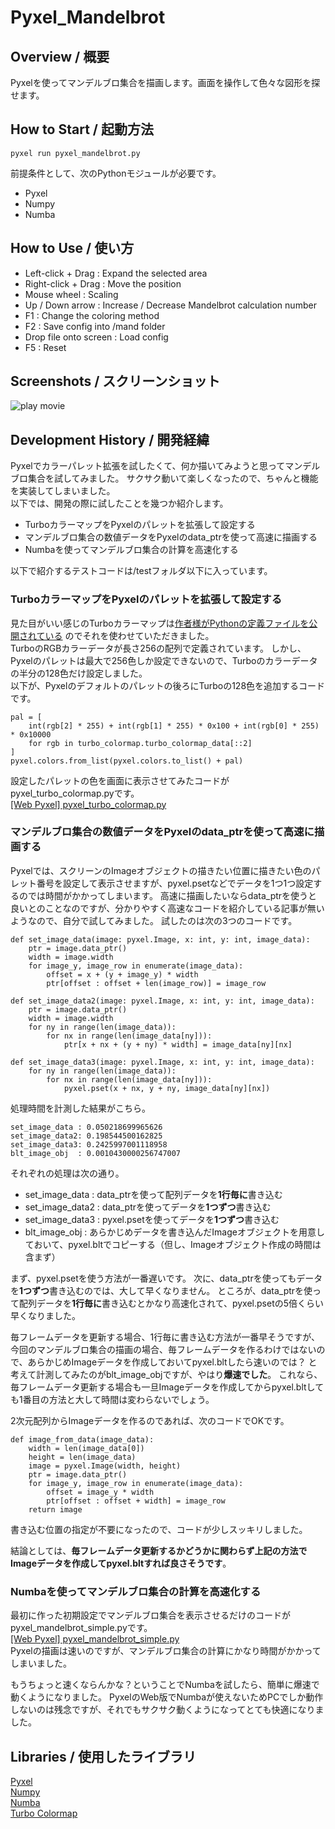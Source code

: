 # Pyxel_Mandelbrot
## Overview / 概要
Pyxelを使ってマンデルブロ集合を描画します。画面を操作して色々な図形を探せます。  
## How to Start / 起動方法
```
pyxel run pyxel_mandelbrot.py
```
前提条件として、次のPythonモジュールが必要です。  
- Pyxel
- Numpy
- Numba
## How to Use / 使い方
- Left-click + Drag : Expand the selected area
- Right-click + Drag : Move the position
- Mouse wheel : Scaling
- Up / Down arrow : Increase / Decrease Mandelbrot calculation number
- F1 : Change the coloring method
- F2 : Save config into /mand folder
- Drop file onto screen : Load config
- F5 : Reset
## Screenshots / スクリーンショット
![play movie](https://github.com/gomatama5/Pyxel_Mandelbrot/blob/main/screenshots/pyxel-20250306-170516.gif)
## Development History / 開発経緯
Pyxelでカラーパレット拡張を試したくて、何か描いてみようと思ってマンデルブロ集合を試してみました。
サクサク動いて楽しくなったので、ちゃんと機能を実装してしまいました。  
以下では、開発の際に試したことを幾つか紹介します。  
- TurboカラーマップをPyxelのパレットを拡張して設定する
- マンデルブロ集合の数値データをPyxelのdata_ptrを使って高速に描画する
- Numbaを使ってマンデルブロ集合の計算を高速化する

以下で紹介するテストコードは/testフォルダ以下に入っています。
### TurboカラーマップをPyxelのパレットを拡張して設定する
見た目がいい感じのTurboカラーマップは[作者様がPythonの定義ファイルを公開されている](https://gist.github.com/mikhailov-work/ee72ba4191942acecc03fe6da94fc73f)
のでそれを使わせていただきました。  
TurboのRGBカラーデータが長さ256の配列で定義されています。
しかし、Pyxelのパレットは最大で256色しか設定できないので、Turboのカラーデータの半分の128色だけ設定しました。  
以下が、Pyxelのデフォルトのパレットの後ろにTurboの128色を追加するコードです。
```
pal = [
    int(rgb[2] * 255) + int(rgb[1] * 255) * 0x100 + int(rgb[0] * 255) * 0x10000
    for rgb in turbo_colormap.turbo_colormap_data[::2]
]
pyxel.colors.from_list(pyxel.colors.to_list() + pal)
```
設定したパレットの色を画面に表示させてみたコードがpyxel_turbo_colormap.pyです。  
[[Web Pyxel] pyxel_turbo_colormap.py](https://kitao.github.io/pyxel/wasm/launcher/?run=gomatama5.Pyxel_Mandelbrot.test.pyxel_turbo_colormap)
### マンデルブロ集合の数値データをPyxelのdata_ptrを使って高速に描画する
Pyxelでは、スクリーンのImageオブジェクトの描きたい位置に描きたい色のパレット番号を設定して表示させますが、pyxel.psetなどでデータを1つ1つ設定するのでは時間がかかってしまいます。
高速に描画したいならdata_ptrを使うと良いとのことなのですが、分かりやすく高速なコードを紹介している記事が無いようなので、自分で試してみました。
試したのは次の3つのコードです。
```
def set_image_data(image: pyxel.Image, x: int, y: int, image_data):
    ptr = image.data_ptr()
    width = image.width
    for image_y, image_row in enumerate(image_data):
        offset = x + (y + image_y) * width
        ptr[offset : offset + len(image_row)] = image_row

def set_image_data2(image: pyxel.Image, x: int, y: int, image_data):
    ptr = image.data_ptr()
    width = image.width
    for ny in range(len(image_data)):
        for nx in range(len(image_data[ny])):
            ptr[x + nx + (y + ny) * width] = image_data[ny][nx]

def set_image_data3(image: pyxel.Image, x: int, y: int, image_data):
    for ny in range(len(image_data)):
        for nx in range(len(image_data[ny])):
            pyxel.pset(x + nx, y + ny, image_data[ny][nx])
```
処理時間を計測した結果がこちら。
```
set_image_data : 0.050218699965626
set_image_data2: 0.198544500162825
set_image_data3: 0.2425997001118958
blt_image_obj  : 0.0010430000256747007
```
それぞれの処理は次の通り。
- set_image_data : data_ptrを使って配列データを**1行毎に**書き込む
- set_image_data2 : data_ptrを使ってデータを**1つずつ**書き込む
- set_image_data3 : pyxel.psetを使ってデータを**1つずつ**書き込む
- blt_image_obj : あらかじめデータを書き込んだImageオブジェクトを用意しておいて、pyxel.bltでコピーする（但し、Imageオブジェクト作成の時間は含まず）

まず、pyxel.psetを使う方法が一番遅いです。
次に、data_ptrを使ってもデータを**1つずつ**書き込むのでは、大して早くなりません。
ところが、data_ptrを使って配列データを**1行毎に**書き込むとかなり高速化されて、pyxel.psetの5倍くらい早くなりました。

毎フレームデータを更新する場合、1行毎に書き込む方法が一番早そうですが、
今回のマンデルブロ集合の描画の場合、毎フレームデータを作るわけではないので、あらかじめImageデータを作成しておいてpyxel.bltしたら速いのでは？
と考えて計測してみたのがblt_image_objですが、やはり**爆速でした**。
これなら、毎フレームデータ更新する場合も一旦Imageデータを作成してからpyxel.bltしても1番目の方法と大して時間は変わらないでしょう。

2次元配列からImageデータを作るのであれば、次のコードでOKです。
```
def image_from_data(image_data):
    width = len(image_data[0])
    height = len(image_data)
    image = pyxel.Image(width, height)
    ptr = image.data_ptr()
    for image_y, image_row in enumerate(image_data):
        offset = image_y * width
        ptr[offset : offset + width] = image_row
    return image
```
書き込む位置の指定が不要になったので、コードが少しスッキリしました。

結論としては、**毎フレームデータ更新するかどうかに関わらず上記の方法でImageデータを作成してpyxel.bltすれば良さそうです**。

### Numbaを使ってマンデルブロ集合の計算を高速化する
最初に作った初期設定でマンデルブロ集合を表示させるだけのコードがpyxel_mandelbrot_simple.pyです。  
[[Web Pyxel] pyxel_mandelbrot_simple.py](https://kitao.github.io/pyxel/wasm/launcher/?run=gomatama5.Pyxel_Mandelbrot.test.pyxel_mandelbrot_simple&packages=numpy)  
Pyxelの描画は速いのですが、マンデルブロ集合の計算にかなり時間がかかってしまいました。

もうちょっと速くならんかな？ということでNumbaを試したら、簡単に爆速で動くようになりました。
PyxelのWeb版でNumbaが使えないためPCでしか動作しないのは残念ですが、それでもサクサク動くようになってとても快適になりました。

## Libraries / 使用したライブラリ
[Pyxel](https://github.com/kitao/pyxel)  
[Numpy](https://numpy.org/ja/)   
[Numba](https://numba.pydata.org/)   
[Turbo Colormap](https://gist.github.com/mikhailov-work/ee72ba4191942acecc03fe6da94fc73f)  
